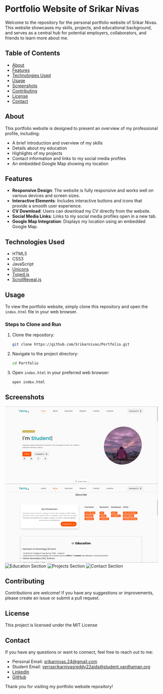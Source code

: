 # Portfolio Website of Srikar Nivas

Welcome to the repository for the personal portfolio website of Srikar Nivas. This website showcases my skills, projects, and educational background, and serves as a central hub for potential employers, collaborators, and friends to learn more about me.

## Table of Contents
- [About](#about)
- [Features](#features)
- [Technologies Used](#technologies-used)
- [Usage](#usage)
- [Screenshots](#screenshots)
- [Contributing](#contributing)
- [License](#license)
- [Contact](#contact)

## About

This portfolio website is designed to present an overview of my professional profile, including:
- A brief introduction and overview of my skills
- Details about my education
- Highlights of my projects
- Contact information and links to my social media profiles
- An embedded Google Map showing my location

## Features

- **Responsive Design**: The website is fully responsive and works well on various devices and screen sizes.
- **Interactive Elements**: Includes interactive buttons and icons that provide a smooth user experience.
- **CV Download**: Users can download my CV directly from the website.
- **Social Media Links**: Links to my social media profiles open in a new tab.
- **Google Map Integration**: Displays my location using an embedded Google Map.

## Technologies Used

- HTML5
- CSS3
- JavaScript
- [Unicons](https://unicons.iconscout.com/)
- [Typed.js](https://github.com/mattboldt/typed.js/)
- [ScrollReveal.js](https://scrollrevealjs.org/)

## Usage

To view the portfolio website, simply clone this repository and open the `index.html` file in your web browser.

### Steps to Clone and Run

1. Clone the repository:
    ```bash
    git clone https://github.com/Srikarnivas/Portfolio.git
    ```

2. Navigate to the project directory:
    ```bash
    cd Portfolio
    ```

3. Open `index.html` in your preferred web browser:
    ```bash
    open index.html
    ```

## Screenshots

![Home Section](Screenshots/home.png)
![About Section](Screenshots/aboutme.png)
![Education Section](Screeshots/education.png)
![Projects Section](Screeshots/projects.png)
![Contact Section](Screeshots/contactme.png)

## Contributing

Contributions are welcome! If you have any suggestions or improvements, please create an issue or submit a pull request.

## License

This project is licensed under the MIT License

## Contact

If you have any questions or want to connect, feel free to reach out to me:

- Personal Email: srikarnivas.24@gmail.com
- Student Email: yerrasrikarnivasreddy22aids@student.vardhaman.org
- [LinkedIn](https://www.linkedin.com/in/srikar-nivas-reddy-yerra-43a10b293/)
- [GitHub](https://github.com/Srikarnivas)

Thank you for visiting my portfolio website repository!


